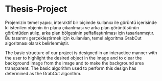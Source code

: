 # Thesis-Project
Projemizin temel yapısı, interaktif bir biçimde kullanıcı ile görüntü içerisinde ki istenilen objenin ön plana çıkarılması ve arka plan görüntüsünün görüntüden atılıp, arka plan bölgesinin şeffaflaştırılması için tasarlanmıştır. Bu tasarımı gerçekleştirmek için kullanılan, temel algoritma GrabCut algoritması olarak belirlenmiştir. 

The basic structure of our project is designed in an interactice manner with the user to highlight the desired object in the image and to clear the background image from the image and to make the background area transparent. The basic algorithm used to perform this design has determined as the GrabCut algorithm. 
